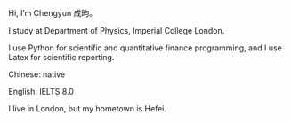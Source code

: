 Hi, I’m Chengyun 成昀。

I study at Department of Physics, Imperial College London. 

I use Python for scientific and quantitative finance programming, and
I use Latex for scientific reporting. 

Chinese: native

English: IELTS 8.0

I live in London, but my hometown is Hefei. 
